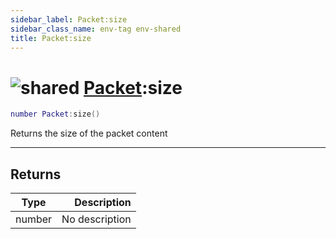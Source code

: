 ```yaml
---
sidebar_label: Packet:size
sidebar_class_name: env-tag env-shared
title: Packet:size
---
```


# <img src='/img/wiki/shared.png' alt='shared' classname='env-tag' /> [Packet](../packet/README.md):size

```lua
number Packet:size()
```

Returns the size of the packet content<br/>

-----------------
## Returns

| Type   | Description |
| ------ | ----------: |
| number | No description |
